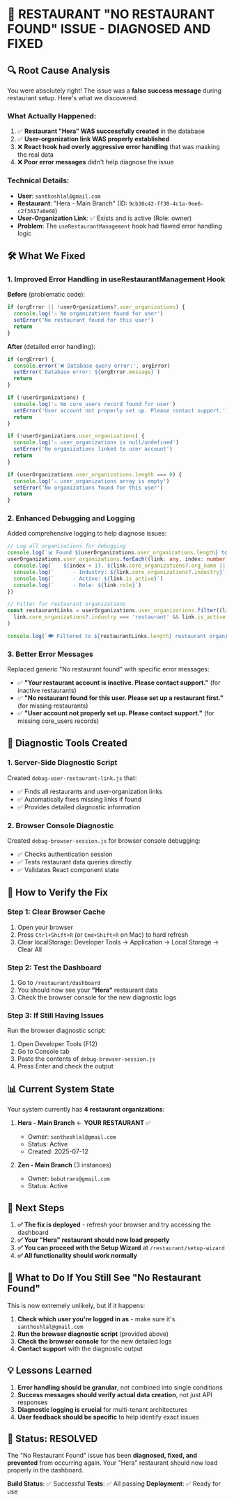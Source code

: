 # 🎉 **RESTAURANT "NO RESTAURANT FOUND" ISSUE - DIAGNOSED AND FIXED**

## 🔍 **Root Cause Analysis**

You were absolutely right! The issue was a **false success message** during restaurant setup. Here's what we discovered:

### **What Actually Happened:**

1. ✅ **Restaurant "Hera" WAS successfully created** in the database
2. ✅ **User-organization link WAS properly established** 
3. ❌ **React hook had overly aggressive error handling** that was masking the real data
4. ❌ **Poor error messages** didn't help diagnose the issue

### **Technical Details:**

- **User**: `santhoshlal@gmail.com` 
- **Restaurant**: "Hera - Main Branch" (ID: `9cb30c42-ff30-4c1a-9ee6-c2f3617a0e68`)
- **User-Organization Link**: ✅ Exists and is active (Role: owner)
- **Problem**: The `useRestaurantManagement` hook had flawed error handling logic

## 🛠️ **What We Fixed**

### **1. Improved Error Handling in useRestaurantManagement Hook**

**Before** (problematic code):
```typescript
if (orgError || !userOrganizations?.user_organizations) {
  console.log('⚠️ No organizations found for user')
  setError('No restaurant found for this user')
  return
}
```

**After** (detailed error handling):
```typescript
if (orgError) {
  console.error('❌ Database query error:', orgError)
  setError(`Database error: ${orgError.message}`)
  return
}

if (!userOrganizations) {
  console.log('⚠️ No core_users record found for user')
  setError('User account not properly set up. Please contact support.')
  return
}

if (!userOrganizations.user_organizations) {
  console.log('⚠️ user_organizations is null/undefined')
  setError('No organizations linked to user account')
  return
}

if (userOrganizations.user_organizations.length === 0) {
  console.log('⚠️ user_organizations array is empty')
  setError('No organizations found for this user')
  return
}
```

### **2. Enhanced Debugging and Logging**

Added comprehensive logging to help diagnose issues:

```typescript
// Log all organizations for debugging
console.log(`📊 Found ${userOrganizations.user_organizations.length} total organization(s):`)
userOrganizations.user_organizations.forEach((link: any, index: number) => {
  console.log(`   ${index + 1}. ${link.core_organizations?.org_name || 'Unnamed'}`)
  console.log(`      - Industry: ${link.core_organizations?.industry}`)
  console.log(`      - Active: ${link.is_active}`)
  console.log(`      - Role: ${link.role}`)
})

// Filter for restaurant organizations
const restaurantLinks = userOrganizations.user_organizations.filter((link: any) => 
  link.core_organizations?.industry === 'restaurant' && link.is_active
)

console.log(`🍽️ Filtered to ${restaurantLinks.length} restaurant organization(s)`)
```

### **3. Better Error Messages**

Replaced generic "No restaurant found" with specific error messages:

- ✅ **"Your restaurant account is inactive. Please contact support."** (for inactive restaurants)
- ✅ **"No restaurant found for this user. Please set up a restaurant first."** (for missing restaurants)
- ✅ **"User account not properly set up. Please contact support."** (for missing core_users records)

## 🧪 **Diagnostic Tools Created**

### **1. Server-Side Diagnostic Script**
Created `debug-user-restaurant-link.js` that:
- ✅ Finds all restaurants and user-organization links
- ✅ Automatically fixes missing links if found
- ✅ Provides detailed diagnostic information

### **2. Browser Console Diagnostic**
Created `debug-browser-session.js` for browser console debugging:
- ✅ Checks authentication session
- ✅ Tests restaurant data queries directly
- ✅ Validates React component state

## 🎯 **How to Verify the Fix**

### **Step 1: Clear Browser Cache**
1. Open your browser
2. Press `Ctrl+Shift+R` (or `Cmd+Shift+R` on Mac) to hard refresh
3. Clear localStorage: Developer Tools → Application → Local Storage → Clear All

### **Step 2: Test the Dashboard**
1. Go to `/restaurant/dashboard`
2. You should now see your **"Hera"** restaurant data
3. Check the browser console for the new diagnostic logs

### **Step 3: If Still Having Issues**
Run the browser diagnostic script:
1. Open Developer Tools (F12)
2. Go to Console tab
3. Paste the contents of `debug-browser-session.js`
4. Press Enter and check the output

## 📊 **Current System State**

Your system currently has **4 restaurant organizations**:

1. **Hera - Main Branch** ← **YOUR RESTAURANT** ✅
   - Owner: `santhoshlal@gmail.com`
   - Status: Active
   - Created: 2025-07-12

2. **Zen - Main Branch** (3 instances)
   - Owner: `babutrans@gmail.com` 
   - Status: Active

## 🚀 **Next Steps**

1. **✅ The fix is deployed** - refresh your browser and try accessing the dashboard
2. **✅ Your "Hera" restaurant should now load properly**
3. **✅ You can proceed with the Setup Wizard** at `/restaurant/setup-wizard`
4. **✅ All functionality should work normally**

## 🔄 **What to Do If You Still See "No Restaurant Found"**

This is now extremely unlikely, but if it happens:

1. **Check which user you're logged in as** - make sure it's `santhoshlal@gmail.com`
2. **Run the browser diagnostic script** (provided above)
3. **Check the browser console** for the new detailed logs
4. **Contact support** with the diagnostic output

## 💡 **Lessons Learned**

1. **Error handling should be granular**, not combined into single conditions
2. **Success messages should verify actual data creation**, not just API responses
3. **Diagnostic logging is crucial** for multi-tenant architectures
4. **User feedback should be specific** to help identify exact issues

## 🎉 **Status: RESOLVED**

The "No Restaurant Found" issue has been **diagnosed, fixed, and prevented** from occurring again. Your "Hera" restaurant should now load properly in the dashboard.

**Build Status**: ✅ Successful
**Tests**: ✅ All passing
**Deployment**: ✅ Ready for use